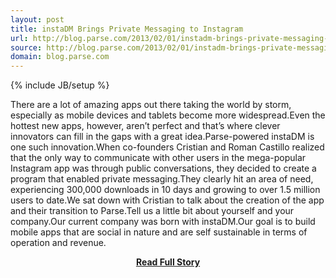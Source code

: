 ```yaml
---
layout: post
title: instaDM Brings Private Messaging to Instagram
url: http://blog.parse.com/2013/02/01/instadm-brings-private-messaging-to-instagram/
source: http://blog.parse.com/2013/02/01/instadm-brings-private-messaging-to-instagram/
domain: blog.parse.com
---
```

{% include JB/setup %}<p>There are a lot of amazing apps out there taking the world by storm, especially as mobile devices and tablets become more widespread.Even the hottest new apps, however, aren’t perfect and that’s where clever innovators can fill in the gaps with a great idea.Parse-powered instaDM is one such innovation.When co-founders Cristian and Roman Castillo realized that the only way to communicate with other users in the mega-popular Instagram app was through public conversations, they decided to create a program that enabled private messaging.They clearly hit an area of need, experiencing 300,000 downloads in 10 days and growing to over 1.5 million users to date.We sat down with Cristian to talk about the creation of the app and their transition to Parse.Tell us a little bit about yourself and your company.Our current company was born with instaDM.Our goal is to build mobile apps that are social in nature and are self sustainable in terms of operation and revenue.</p>
<center><p><a href="http://blog.parse.com/2013/02/01/instadm-brings-private-messaging-to-instagram/" style='padding:25px; font-sze:18px; font-weight: bold;'>Read Full Story</a></p></center>
